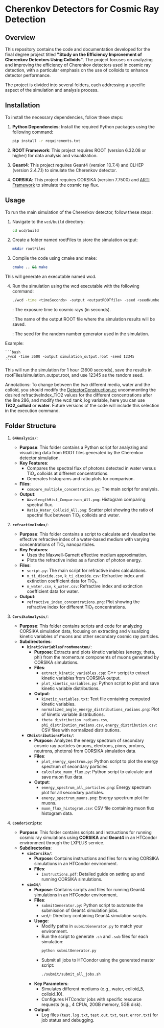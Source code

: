 # Cherenkov Detectors for Cosmic Ray Detection

## Overview
This repository contains the code and documentation developed for the final degree project titled **"Study on the Efficiency Improvement of Cherenkov Detectors Using Colloids"**. The project focuses on analyzing and improving the efficiency of Cherenkov detectors used in cosmic ray detection, with a particular emphasis on the use of colloids to enhance detector performance.

The project is divided into several folders, each addressing a specific aspect of the simulation and analysis process.

## Installation
To install the necessary dependencies, follow these steps:

1. **Python Dependencies**: Install the required Python packages using the following command:

   ```bash
   pip install -r requirements.txt

2. **ROOT Framework**: This project requires ROOT (version 6.32.08 or higher) for data analysis and visualization.

3. **Geant4**: This project requires Geant4 (version 10.7.4) and CLHEP (version 2.4.7.1) to simulate the Cherenkov detector.

3. **CORSIKA**: This project requires CORSIKA (version 7.7500) and [ARTI Framework](https://github.com/lagoproject/arti) to simulate the cosmic ray flux.

## Usage
To run the main simulation of the Cherenkov detector, follow these steps:

1. Navigate to the `wcd/build` directory:

   ```bash
   cd wcd/build
   ```

2. Create a folder named rootFiles to store the simulation output:

    ```bash
    mkdir rootFiles
    ```

3. Compile the code using cmake and make:

    ```bash
    cmake .. && make
    ```

This will generate an executable named wcd.

4. Run the simulation using the wcd executable with the following command:

    ```bash
    ./wcd -time <timeSeconds> -output <outputROOTfile> -seed <seedNumber>
    ```

    <timeSeconds>: The exposure time to cosmic rays (in seconds).

    <outputROOTfile>: The name of the output ROOT file where the simulation results will be saved.

    <seedNumber>: The seed for the random number generator used in the simulation.

Example:

    ```bash
    ./wcd -time 3600 -output simulation_output.root -seed 12345
    ```

This will run the simulation for 1 hour (3600 seconds), save the results in rootFiles/simulation_output.root, and use 12345 as the random seed.

Annotations: To change between the two different media, water and the colloid, you should modify the [DetectorConstruction.cc](wcd/src/DetectorConstruction.cc)  uncommenting the desired refractiveIndex_TiO2 values for the different concentrations after the line 286, and modify the wcd_tank_log variable, here you can use **TiO2_colloid** or **water**. Future versions of the code will include this selection in the execution command.


## Folder Structure

1. **`G4Analysis/`**:
   - **Purpose**: This folder contains a Python script for analyzing and visualizing data from ROOT files generated by the Cherenkov detector simulation.
   - **Key Features**:
     - Compares the spectral flux of photons detected in water versus TiO₂ colloids at different concentrations.
     - Generates histograms and ratio plots for comparison.
   - **Files**:
     - `compare_multiple_concentration.py`: The main script for analysis.
   - **Output**:
     - `WavelengthHist_Comparison_All.png`: Histogram comparing spectral flux.
     - `Ratio_Water_Colloid_All.png`: Scatter plot showing the ratio of spectral flux between TiO₂ colloids and water.

2. **`refractiveIndex/`**:
   - **Purpose**: This folder contains a script to calculate and visualize the effective refractive index of a water-based medium with varying concentrations of TiO₂ nanoparticles.
   - **Key Features**:
     - Uses the Maxwell-Garnett effective medium approximation.
     - Plots the refractive index as a function of photon energy.
   - **Files**:
     - `script.py`: The main script for refractive index calculations.
     - `n_ti_dioxide.csv`, `k_ti_dioxide.csv`: Refractive index and extinction coefficient data for TiO₂.
     - `n_water.csv`, `k_water.csv`: Refractive index and extinction coefficient data for water.
   - **Output**:
     - `refractive_index_concentrations.png`: Plot showing the refractive index for different TiO₂ concentrations.

3. **`CorsikaAnalysis/`**:
   - **Purpose**: This folder contains scripts and code for analyzing CORSIKA simulation data, focusing on extracting and visualizing kinetic variables of muons and other secondary cosmic ray particles.
   - **Subdirectories**:
     - **`kineticVariablesFromMomentum/`**:
       - **Purpose**: Extracts and plots kinetic variables (energy, theta, phi) from the momentum components of muons generated by CORSIKA simulations.
       - **Files**:
         - `extract_kinetic_variables.cpp`: C++ script to extract kinetic variables from CORSIKA output.
         - `plot_kinetic_variables.py`: Python script to plot and save kinetic variable distributions.
       - **Output**:
         - `kinetic_variables.txt`: Text file containing computed kinetic variables.
         - `normalized_angle_energy_distributions_radians.png`: Plot of kinetic variable distributions.
         - `theta_distribution_radians.csv`, `phi_distribution_radians.csv`, `energy_distribution.csv`: CSV files with normalized distributions.
     - **`CRdistributionsPlots/`**:
       - **Purpose**: Analyzes the energy spectrum of secondary cosmic ray particles (muons, electrons, pions, protons, neutrons, photons) from CORSIKA simulation data.
       - **Files**:
         - `plot_energy_spectrum.py`: Python script to plot the energy spectrum of secondary particles.
         - `calculate_muon_flux.py`: Python script to calculate and save muon flux data.
       - **Output**:
         - `energy_spectrum_all_particles.png`: Energy spectrum plot for all secondary particles.
         - `energy_spectrum_muons.png`: Energy spectrum plot for muons.
         - `muon_flux_histogram.csv`: CSV file containing muon flux histogram data.
         
         
4. **`CondorScripts`**:
   - **Purpose**: This folder contains scripts and instructions for running cosmic ray simulations using **CORSIKA** and **Geant4** in an HTCondor environment through the LXPLUS service.
   - **Subdirectories**:
     - **`simCorsika/`**:
       - **Purpose**: Contains instructions and files for running CORSIKA simulations in an HTCondor environment.
       - **Files**:
         - `Instructions.pdf`: Detailed guide on setting up and running CORSIKA simulations.
     - **`simG4/`**:
       - **Purpose**: Contains scripts and files for running Geant4 simulations in an HTCondor environment.
       - **Files**:
         - `submitGenerator.py`: Python script to automate the submission of Geant4 simulation jobs.
         - `wcd/`: Directory containing Geant4 simulation scripts.
       - **Usage**:
         - Modify paths in `submitGenerator.py` to match your environment.
         - Run the script to generate `.sh` and `.sub` files for each simulation:
           ```bash
           python submitGenerator.py
           ```
         - Submit all jobs to HTCondor using the generated master script:
           ```bash
           ./submit/submit_all_jobs.sh
           ```
       - **Key Parameters**:
         - Simulates different mediums (e.g., water, colloid_5, colloid_10).
         - Configures HTCondor jobs with specific resource requests (e.g., 4 CPUs, 20GB memory, 5GB disk).
       - **Output**:
         - Log files (`test.log.txt`, `test.out.txt`, `test.error.txt`) for job status and debugging.
